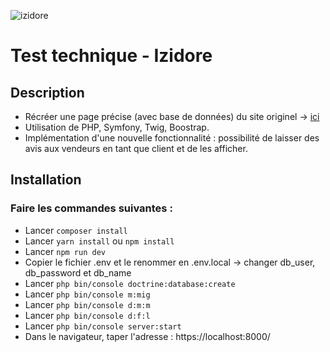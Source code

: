 ![izidore](https://user-images.githubusercontent.com/79584353/122038278-b8f93500-cdd5-11eb-8f94-f35c5a212177.gif)

# Test technique - Izidore 


## Description

  - Récréer une page précise (avec base de données) du site originel -> [ici](http://get.talentdetection.com/lnk/AUgAADGE94kAAchh2oQAALrnLjoAAABElewAAAAAAAw5JABgtkIMX4MZB7lJQpSxWxyEJO62zQAAanQ/1/J0mGRYqQpITAPLwDRvG8_Q/aHR0cHM6Ly9pemlkb3JlLmNvbS92aWRlLWFwcGFydC9hcHBhcnRlbWVudC1qdW5oYWMvMTg2NTA")
  - Utilisation de PHP, Symfony, Twig, Boostrap.
  - Implémentation d'une nouvelle fonctionnalité : possibilité de laisser des avis aux vendeurs en tant que client et de les afficher.

  
 ## Installation
 
 ### Faire les commandes suivantes :
 
   - Lancer `composer install`
   - Lancer `yarn install` ou `npm install`
   - Lancer `npm run dev`
   - Copier le fichier .env et le renommer en .env.local -> changer db_user, db_password et db_name
   - Lancer `php bin/console doctrine:database:create`
   - Lancer `php bin/console m:mig`
   - Lancer `php bin/console d:m:m`
   - Lancer `php bin/console d:f:l`
   - Lancer `php bin/console server:start`
   - Dans le navigateur, taper l'adresse : https://localhost:8000/
  
 
   
  

